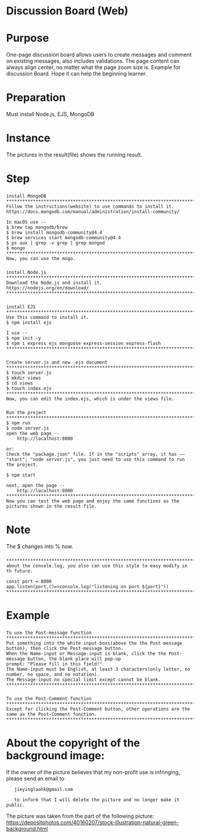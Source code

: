 # Discussion Board (Web)

# Purpose
One-page discussion board allows users to create messages and comment on existing messages, also includes validations.
The page content can always align center, no matter what the page zoom size is.
Example for discussion Board. Hope it can help the beginning learner.

# Preparation
Must install Node.js, EJS, MongoDB 

# Instance
The pictures in the result(file) shows the running result.

# Step
###
```
install MongoDB
*********************************************************************************
Follow the instructions(website) to use commands to install it.
https://docs.mongodb.com/manual/administration/install-community/

In macOS use --
$ brew tap mongodb/brew
$ brew install mongodb-community@4.4
$ brew services start mongodb-community@4.4
$ ps aux | grep -v grep | grep mongod
$ mongo 
*********************************************************************************
Now, you can use the mogo.
```

###
```
install Node.js 
*********************************************************************************
Download the Node.js and install it.
https://nodejs.org/en/download/
*********************************************************************************

```

###
```
install EJS
*********************************************************************************
Use this command to install it.
$ npm install ejs

I use --
$ npm init -y
$ npm i express ejs mongoose express-session express-flash
*********************************************************************************

```

###
```
Create server.js and new .ejs document 
*********************************************************************************
$ touch server.js
$ mkdir views
$ cd views
$ touch index.ejs
*********************************************************************************
Now, you can edit the index.ejs, which is under the views file.
```

###
```
Run the project
*********************************************************************************
$ npm run
$ node server.js
open the web page --
    http://localhost:8000
    
or:
Check the "package.json" file. If in the "scripts" array, it has –– 
"start": "node server.js", you just need to use this command to run the project. 

$ npm start

next, open the page --
    http://localhost:8000
*********************************************************************************
Now you can test the web page and enjoy the same functions as the pictures shown in the result file.
```

# Note
The $ changes into % now.

###
```
*********************************************************************************
about the console.log, you also can use this style to easy modify in th future.

const port = 8000
app.listen(port,()=>console.log("listening on port ${port}"))
*********************************************************************************

```

# Example
###
```
To use the Post-message function
*********************************************************************************
Put something into the white input-boxs(above the the Post-message button), then click the Post-message button.
When the Name-input or Message-input is blank, click the the Post-message button, the blank place will pop-up 
prompt: "Please fill in this field!"
The Name-input must be English, at least 3 characters(only letter, no number, no space, and no notation).
The Message-input no special limit except cannot be blank.
*********************************************************************************

```

###
```
To use the Post-Comment function
*********************************************************************************
Except for clicking the Post-Comment button, other operations are the same as the Post-Comment function.
*********************************************************************************

```

# About the copyright of the background image:
If the owner of the picture believes that my non-profit use is infringing, please send an email to 

       jieyinglaohk@gmail.com 
       
       to inform that I will delete the picture and no longer make it public.
       
The picture was taken from the part of the following picture:
       https://depositphotos.com/40160207/stock-illustration-natural-green-background.html
